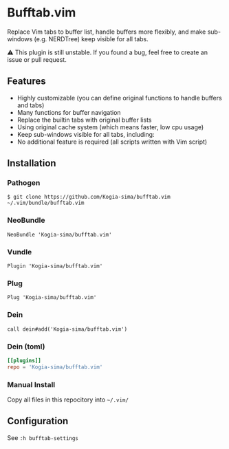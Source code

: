 # Bufftab.vim

Replace Vim tabs to buffer list, handle buffers more flexibly, and make sub-windows (e.g. NERDTree) keep visible for all tabs.

:warning: This plugin is still unstable. If you found a bug, feel free to create an issue or pull request.

## Features

- Highly customizable (you can define original functions to handle buffers and tabs)
- Many functions for buffer navigation
- Replace the builtin tabs with original buffer lists
- Using original cache system (which means faster, low cpu usage)
- Keep sub-windows visible for all tabs, including: 
- No additional feature is required (all scripts written with Vim script)

## Installation

### Pathogen

```console
$ git clone https://github.com/Kogia-sima/bufftab.vim ~/.vim/bundle/bufftab.vim
```

### NeoBundle

```vim
NeoBundle 'Kogia-sima/bufftab.vim'
```

### Vundle

```vim
Plugin 'Kogia-sima/bufftab.vim'
```

### Plug

```vim
Plug 'Kogia-sima/bufftab.vim'
```

### Dein

```vim
call dein#add('Kogia-sima/bufftab.vim')
```

### Dein (toml)

```toml
[[plugins]]
repo = 'Kogia-sima/bufftab.vim'
```

### Manual Install

Copy all files in this repocitory into `~/.vim/`

## Configuration

See `:h bufftab-settings`
